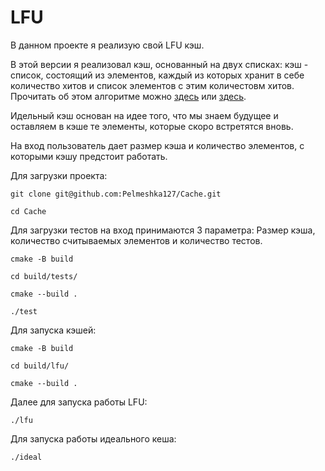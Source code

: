 # LFU
В данном проекте я реализую свой LFU кэш.

В этой версии я реализовал кэш, основанный на двух списках: кэш - список, состоящий из элементов, каждый из которых хранит в себе количество хитов и список элементов с этим количестовм хитов.
Прочитать об этом алгоритме можно [здесь](https://arpitbhayani.me/blogs/lfu/) или [здесь](https://ieftimov.com/posts/when-why-least-frequently-used-cache-implementation-golang/).

Идельный кэш основан на идее того, что мы знаем будущее и оставляем в кэше те элементы, которые скоро встретятся вновь.

На вход пользователь дает размер кэша и количество элементов, с которыми кэшу предстоит работать.

Для загрузки проекта:

```
git clone git@github.com:Pelmeshka127/Cache.git

cd Cache
```

Для загрузки тестов на вход принимаются 3 параметра:
Размер кэша, количество считываемых элементов и количество тестов.

```
cmake -B build

cd build/tests/

cmake --build .

./test
```

Для запуска кэшей:

```
cmake -B build

cd build/lfu/

cmake --build .
```

Далее для запуска работы LFU:

```
./lfu
```

Для запуска работы идеального кеша:

```
./ideal
```